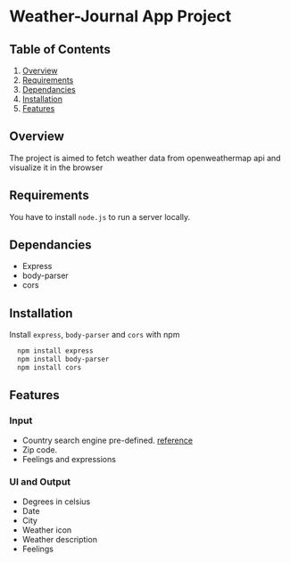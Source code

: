 # Weather-Journal App Project

## Table of Contents
1. [Overview](#Overview)
2. [Requirements](#Requirements)
3. [Dependancies](#Dependancies)
4. [Installation](#Installation)
5. [Features](#Features)

## Overview
The project is aimed to fetch weather data from openweathermap api and visualize it in the browser

## Requirements
You have to install `node.js` to run a server locally.

## Dependancies
* Express
* body-parser
* cors

## Installation

Install `express`, `body-parser` and `cors` with npm

```bash
  npm install express
  npm install body-parser
  npm install cors
```
    
## Features

### Input
- Country search engine pre-defined. [reference](https://developer.accuweather.com/countries-by-region)
- Zip code.
- Feelings and expressions

### UI and Output
- Degrees in celsius
- Date
- City
- Weather icon
- Weather description
- Feelings

